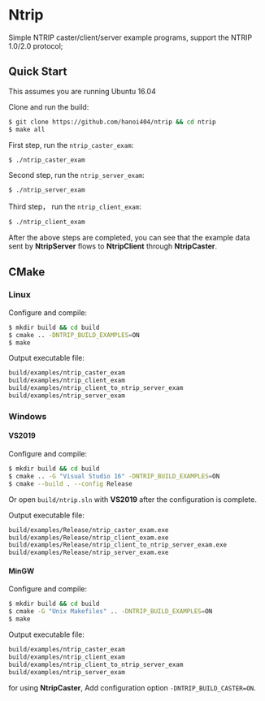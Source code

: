 # Ntrip

Simple NTRIP caster/client/server example programs, support the NTRIP 1.0/2.0 protocol;



## Quick Start

This assumes you are running Ubuntu 16.04

Clone and run the build:

```bash
$ git clone https://github.com/hanoi404/ntrip && cd ntrip
$ make all
```

First step, run the `ntrip_caster_exam`:
```bash
$ ./ntrip_caster_exam
```

Second step, run the `ntrip_server_exam`:
```bash
$ ./ntrip_server_exam
```

Third step， run the `ntrip_client_exam`:
```bash
$ ./ntrip_client_exam
```

After the above steps are completed, you can see that the example data sent by **NtripServer** flows to **NtripClient** through **NtripCaster**.



## CMake

### Linux

Configure and compile:

```bash
$ mkdir build && cd build
$ cmake .. -DNTRIP_BUILD_EXAMPLES=ON
$ make
```

Output executable file:

```bash
build/examples/ntrip_caster_exam
build/examples/ntrip_client_exam
build/examples/ntrip_client_to_ntrip_server_exam
build/examples/ntrip_server_exam
```

### Windows

#### VS2019

Configure and compile:

```bash
$ mkdir build && cd build
$ cmake .. -G "Visual Studio 16" -DNTRIP_BUILD_EXAMPLES=ON
$ cmake --build . --config Release
```

Or open `build/ntrip.sln` with **VS2019** after the configuration is complete.

Output executable file:

```bash
build/examples/Release/ntrip_caster_exam.exe
build/examples/Release/ntrip_client_exam.exe
build/examples/Release/ntrip_client_to_ntrip_server_exam.exe
build/examples/Release/ntrip_server_exam.exe
```

#### MinGW

Configure and compile:

```bash
$ mkdir build && cd build
$ cmake -G "Unix Makefiles" .. -DNTRIP_BUILD_EXAMPLES=ON
$ make
```

Output executable file:

```bash
build/examples/ntrip_caster_exam
build/examples/ntrip_client_exam
build/examples/ntrip_client_to_ntrip_server_exam
build/examples/ntrip_server_exam
```



for using **NtripCaster**, Add configuration option `-DNTRIP_BUILD_CASTER=ON`.

